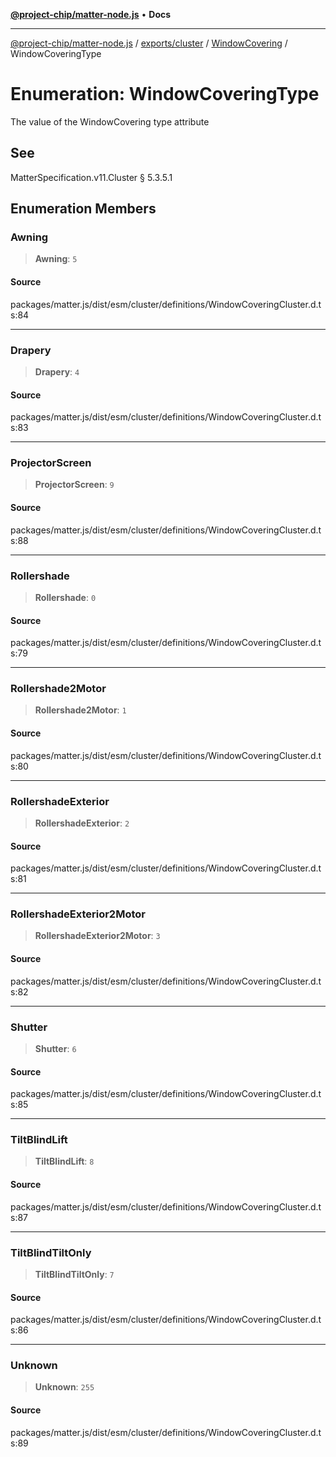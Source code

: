 [**@project-chip/matter-node.js**](../../../../../README.md) • **Docs**

***

[@project-chip/matter-node.js](../../../../../modules.md) / [exports/cluster](../../../README.md) / [WindowCovering](../README.md) / WindowCoveringType

# Enumeration: WindowCoveringType

The value of the WindowCovering type attribute

## See

MatterSpecification.v11.Cluster § 5.3.5.1

## Enumeration Members

### Awning

> **Awning**: `5`

#### Source

packages/matter.js/dist/esm/cluster/definitions/WindowCoveringCluster.d.ts:84

***

### Drapery

> **Drapery**: `4`

#### Source

packages/matter.js/dist/esm/cluster/definitions/WindowCoveringCluster.d.ts:83

***

### ProjectorScreen

> **ProjectorScreen**: `9`

#### Source

packages/matter.js/dist/esm/cluster/definitions/WindowCoveringCluster.d.ts:88

***

### Rollershade

> **Rollershade**: `0`

#### Source

packages/matter.js/dist/esm/cluster/definitions/WindowCoveringCluster.d.ts:79

***

### Rollershade2Motor

> **Rollershade2Motor**: `1`

#### Source

packages/matter.js/dist/esm/cluster/definitions/WindowCoveringCluster.d.ts:80

***

### RollershadeExterior

> **RollershadeExterior**: `2`

#### Source

packages/matter.js/dist/esm/cluster/definitions/WindowCoveringCluster.d.ts:81

***

### RollershadeExterior2Motor

> **RollershadeExterior2Motor**: `3`

#### Source

packages/matter.js/dist/esm/cluster/definitions/WindowCoveringCluster.d.ts:82

***

### Shutter

> **Shutter**: `6`

#### Source

packages/matter.js/dist/esm/cluster/definitions/WindowCoveringCluster.d.ts:85

***

### TiltBlindLift

> **TiltBlindLift**: `8`

#### Source

packages/matter.js/dist/esm/cluster/definitions/WindowCoveringCluster.d.ts:87

***

### TiltBlindTiltOnly

> **TiltBlindTiltOnly**: `7`

#### Source

packages/matter.js/dist/esm/cluster/definitions/WindowCoveringCluster.d.ts:86

***

### Unknown

> **Unknown**: `255`

#### Source

packages/matter.js/dist/esm/cluster/definitions/WindowCoveringCluster.d.ts:89
